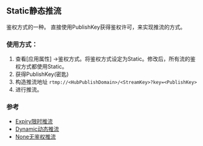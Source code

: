 ## Static静态推流

鉴权方式的一种。
直接使用PublishKey获得鉴权许可，来实现推流的方式。

### 使用方式：

1. 查看[应用属性] →鉴权方式。将鉴权方式设定为Static。修改后，所有流的鉴权方式都使用Static。
2. 获得PublishKey(密匙)
3. 构造推流地址 `rtmp://<HubPublishDomain>/<StreamKey>?key=<PublishKey>`
4. 进行推流。

### 参考
* [Expiry限时推流](publishsecurity-expiry.md)
* [Dynamic动态推流](publishsecurity-dynamic.md)
* [None无鉴权推流](publishsecurity-none.md)

